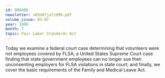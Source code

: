 ```yaml
---
id: 000406
newsletter: v03n07jul1999.pdf
volume_issue: 03-07
year: 1999
month: 7
topic: Fair Labor Standards Act
---
```


Today we examine a federal court case determining that volunteers were not employees covered by FLSA; a United States Supreme Court case finding that state government employees can no longer sue their unconsenting employers for FLSA violations in state court; and finally, we cover the basic requirements of the Family and Medical Leave Act.